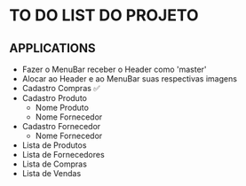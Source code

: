 # TO DO LIST DO PROJETO

## APPLICATIONS

- Fazer o MenuBar receber o Header como 'master'
- Alocar ao Header e ao MenuBar suas respectivas imagens
- Cadastro Compras ✅
- Cadastro Produto
    - Nome Produto
    - Nome Fornecedor
- Cadastro Fornecedor
    - Nome Fornecedor
- Lista de Produtos
- Lista de Fornecedores
- Lista de Compras
- Lista de Vendas
